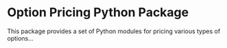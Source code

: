# Option Pricing Python Package

This package provides a set of Python modules for pricing various types of options...